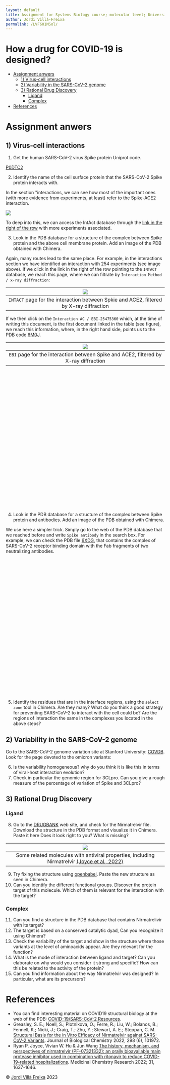 ```yaml
---
layout: default
title: Assignment for Systems Biology course; molecular level; University of Iceland 02/2023
author: Jordi Villà-Freixa
permalink: /LVF601MSol/
---
```

<head>
    <meta charset="utf-8">
    <title>{{ page.title }}</title>
<script src="https://cdn.jsdelivr.net/npm/babel-polyfill/dist/polyfill.min.js"></script>
    <!-- Web component polyfill (only loads what it needs) -->
<script src="https://cdn.jsdelivr.net/npm/@webcomponents/webcomponentsjs/webcomponents-lite.js" charset="utf-8"></script>
    <!-- Required to polyfill modern browsers as code is ES5 for IE... -->
<script src="https://cdn.jsdelivr.net/npm/@webcomponents/webcomponentsjs/custom-elements-es5-adapter.js" charset="utf-8"></script>

<link rel="stylesheet" type="text/css" href="https://www.ebi.ac.uk/pdbe/pdb-component-library/css/pdbe-molstar-1.2.1.css">
<script type="text/javascript" src="https://www.ebi.ac.uk/pdbe/pdb-component-library/js/pdbe-molstar-component-1.2.1.js"></script>
<style>
        #myViewer{
          float:none;
          width:400px;
          height:400px;
          position:relative;
        }
    </style>
  </head>


<h1> How a drug for COVID-19 is designed?</h1>

- [Assignment anwers](#assignment-anwers)
  - [1) Virus-cell interactions](#1-virus-cell-interactions)
  - [2) Variability in the SARS-CoV-2 genome](#2-variability-in-the-sars-cov-2-genome)
  - [3) Rational Drug Discovery](#3-rational-drug-discovery)
    - [Ligand](#ligand)
    - [Complex](#complex)
- [References](#references)


# Assignment anwers

## 1) Virus-cell interactions

1. Get the human SARS-CoV-2 virus Spike protein Uniprot code.

[P0DTC2](https://www.uniprot.org/uniprotkb/P0DTC2/entry)

2. Identify the name of the cell surface protein that the SARS-CoV-2 Spike protein interacts with.

In the section "interactions, we can see how most of the important ones (with more evidence from experiments, at least) refer to the Spike-ACE2 interaction.

![](../figures/spikeint.png)

To deep into this, we can access the IntAct database through the [link in the right of the row]( https://www.ebi.ac.uk/intact/search?query=(id:EBI-25474821%20AND%20id:EBI-7730807)#interactor) with more experiments associated.


3. Look in the PDB database for a structure of the complex between Spike protein and the above cell membrane protein. Add an image of the PDB obtained with Chimera.

Again, many routes lead to the same place. For example, in the interactions section we have identified an interaction with 254 experiments (see image above). If we click in the link in the right of the row pointing to the `INTACT` database, we reach this page, where we can filtrate by `Interaction Method / x-ray diffraction`:

|![](./figures/intactSpikeACE2.png)|
|:--:|
|`INTACT` page for the interaction between Spkie and ACE2, filtered by X-ray diffraction|

If we then click on the `Interaction AC / EBI-25475360` which, at the time of writing this document, is the first document linked in the table (see figure), we reach this information, where, in the right hand side, points us to the PDB code [6M0J](https://www.rcsb.org/structure/6M0J).

|![](./figures/EBISpikeACE2.png)|
|:--:|
|`EBI` page for the interaction between Spike and ACE2, filtered by X-ray diffraction|

<p>
<div id="myViewer">
<pdbe-molstar id="pdbeMolstarComponent" molecule-id="6m0j" hide-controls="false"></pdbe-molstar>
</div>
</p>
<br> 

4. Look in the PDB database for a structure of the complex between Spike protein and antibodies. Add an image of the PDB obtained with Chimera.

We use here a simpler trick. Simply go to the web of the PDB database that we reached before and write `Spike antibody` in the search box. For example, we can check the PDB file [6XDG](https://www.rcsb.org/structure/6XDG), that contains the complex of SARS-CoV-2 receptor binding domain with the Fab fragments of two neutralizing antibodies.

<p>
<div id="myViewer">
<pdbe-molstar id="pdbeMolstarComponent" molecule-id="6xdg" hide-controls="false"></pdbe-molstar>
</div>
</p>
<br> 

5. Identify the residues that are in the interface regions, using the `select zone` tool in Chimera. Are they many? What do you think a good strategy for preventing SARS-CoV-2 to interact with the cell could be? Are the regions of interaction the same in the complexes you located in the above steps?

## 2) Variability in the SARS-CoV-2 genome

Go to the SARS-CoV-2 genome variation site at Stanford University: [COVDB](https://covdb.stanford.edu/variants/omicron_ba_1_3/). Look for the page devoted to the omicron variants:

6. Is the variability homogeneous? why do you think it is like this in terms of viral-host interaction evolution?
7. Check in particular the genomic region for 3CLpro. Can you give a rough measure of the percentage of variation of Spike and 3CLpro?

## 3) Rational Drug Discovery

### Ligand

8. Go to the [DRUGBANK](https://go.drugbank.com/) web site, and check for the Nirmatrelvir file. Download the structure in the PDB format and visualize it in Chimera. Paste it here Does it look right to you? What is missing?

|![](../figures/nirmatrelvir.png)|
|:--:|
|Some related molecules with antiviral properties, including Nirmatrelvir [(Joyce et al., 2022)](https://www.ncbi.nlm.nih.gov/pmc/articles/PMC9425786/)|

9.  Try fixing the structure using [openbabel](http://www.cheminfo.org/Chemistry/Cheminformatics/FormatConverter/index.html). Paste the new structure as seen in Chimera.
10.  Can you identify the different functional groups. Discover the protein target of this molecule. Which of them is relevant for the interaction with the target? 

### Complex

11. Can you find a structure in the PDB database that contains Nirmatrelivir with its target?
12. The target is based on a conserved catalytic dyad, Can you recognize it using Chimera? 
13. Check the variability of the target and show in the structure where those variants at the level of aminoacids appear. Are they relevant for the function?
14. What is the mode of interaction between ligand and target? Can you elaborate on why would you consider it strong and specific? How can this be related to the activity of the protein?
15. Can you find information about the way Nirmatrelvir was designed? In particular, what are its precursors?

# References

* You can find interesting material on COVID19 structural biology at the web of the PDB: [COVID-19/SARS-CoV-2 Resources](https://www.rcsb.org/news/feature/5e74d55d2d410731e9944f52).
* Greasley, S. E.; Noell, S.; Plotnikova, O.; Ferre, R.; Liu, W.; Bolanos, B.; Fennell, K.; Nicki, J.; Craig, T.; Zhu, Y.; Stewart, A. E.; Steppan, C. M. [Structural Basis for the in Vitro Efficacy of Nirmatrelvir against SARS-CoV-2 Variants](https://doi.org/10.1016/j.jbc.2022.101972). Journal of Biological Chemistry 2022, 298 (6), 101972.
* Ryan P. Joyce, Vivian W. Hu & Jun Wang [The history, mechanism, and perspectives of nirmatrelvir (PF-07321332): an orally bioavailable main protease inhibitor used in combination with ritonavir to reduce COVID-19-related hospitalizations](https://link.springer.com/article/10.1007/s00044-022-02951-6). Medicinal Chemistry Research 2022; 31, 1637-1646.

&copy; [Jordi Villà Freixa](https://mon.uvic.cat/cbbl/members/) 2023